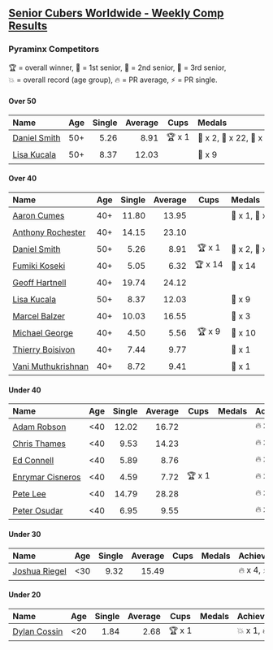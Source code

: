 <style>table {white-space: nowrap;}</style>

## [Senior Cubers Worldwide - Weekly Comp Results](/scw-comp/results/)
### Pyraminx Competitors

<span style="white-space: nowrap;">🏆 = overall winner</span>, <span style="white-space: nowrap;">🥇 = 1st senior</span>, <span style="white-space: nowrap;">🥈 = 2nd senior</span>, <span style="white-space: nowrap;">🥉 = 3rd senior</span>, <span style="white-space: nowrap;">💥 = overall record (age group)</span>, <span style="white-space: nowrap;">🔥 = PR average</span>, <span style="white-space: nowrap;">⚡ = PR single</span>.

#### Over 50

| Name | Age | Single | Average | Cups | Medals | Achievements |
| :-- | :--: | --: | --: | :--: | :-- | :-- |
| [Daniel Smith](../../persons/daniel_smith/pyram.md) | 50+ | 5.26 | 8.91 | 🏆 x 1 | 🥇 x 2, 🥈 x 22, 🥉 x 2 | 💥 x 6, 🔥 x 4, ⚡ x 3 |
| [Lisa Kucala](../../persons/lisa_kucala/pyram.md) | 50+ | 8.37 | 12.03 |  | 🥉 x 9 | 🔥 x 4, ⚡ x 2 |

#### Over 40

| Name | Age | Single | Average | Cups | Medals | Achievements |
| :-- | :--: | --: | --: | :--: | :-- | :-- |
| [Aaron Cumes](../../persons/aaron_cumes/pyram.md) | 40+ | 11.80 | 13.95 |  | 🥈 x 1, 🥉 x 5 | 🔥 x 2, ⚡ x 4 |
| [Anthony Rochester](../../persons/anthony_rochester/pyram.md) | 40+ | 14.15 | 23.10 |  |  | 🔥 x 1, ⚡ x 1 |
| [Daniel Smith](../../persons/daniel_smith/pyram.md) | 50+ | 5.26 | 8.91 | 🏆 x 1 | 🥇 x 2, 🥈 x 22, 🥉 x 2 | 💥 x 6, 🔥 x 4, ⚡ x 3 |
| [Fumiki Koseki](../../persons/fumiki_koseki/pyram.md) | 40+ | 5.05 | 6.32 | 🏆 x 14 | 🥇 x 14 | 🔥 x 5, ⚡ x 3 |
| [Geoff Hartnell](../../persons/geoff_hartnell/pyram.md) | 40+ | 19.74 | 24.12 |  |  | 🔥 x 1, ⚡ x 1 |
| [Lisa Kucala](../../persons/lisa_kucala/pyram.md) | 50+ | 8.37 | 12.03 |  | 🥉 x 9 | 🔥 x 4, ⚡ x 2 |
| [Marcel Balzer](../../persons/marcel_balzer/pyram.md) | 40+ | 10.03 | 16.55 |  | 🥉 x 3 | 🔥 x 4, ⚡ x 3 |
| [Michael George](../../persons/michael_george/pyram.md) | 40+ | 4.50 | 5.56 | 🏆 x 9 | 🥇 x 10 | 💥 x 3, 🔥 x 3, ⚡ x 2 |
| [Thierry Boisivon](../../persons/thierry_boisivon/pyram.md) | 40+ | 7.44 | 9.77 |  | 🥈 x 1 | 🔥 x 1, ⚡ x 1 |
| [Vani Muthukrishnan](../../persons/vani_muthukrishnan/pyram.md) | 40+ | 8.72 | 9.41 |  | 🥈 x 1 | 🔥 x 1, ⚡ x 1 |

#### Under 40

| Name | Age | Single | Average | Cups | Medals | Achievements |
| :-- | :--: | --: | --: | :--: | :-- | :-- |
| [Adam Robson](../../persons/adam_robson/pyram.md) | <40 | 12.02 | 16.72 |  |  | 🔥 x 2, ⚡ x 3 |
| [Chris Thames](../../persons/chris_thames/pyram.md) | <40 | 9.53 | 14.23 |  |  | 🔥 x 5, ⚡ x 5 |
| [Ed Connell](../../persons/ed_connell/pyram.md) | <40 | 5.89 | 8.76 |  |  | 🔥 x 7, ⚡ x 8 |
| [Enrymar Cisneros](../../persons/enrymar_cisneros/pyram.md) | <40 | 4.59 | 7.72 | 🏆 x 1 |  | 🔥 x 1, ⚡ x 1 |
| [Pete Lee](../../persons/pete_lee/pyram.md) | <40 | 14.79 | 28.28 |  |  | 🔥 x 1, ⚡ x 2 |
| [Peter Osudar](../../persons/peter_osudar/pyram.md) | <40 | 6.95 | 9.55 |  |  | 🔥 x 1, ⚡ x 1 |

#### Under 30

| Name | Age | Single | Average | Cups | Medals | Achievements |
| :-- | :--: | --: | --: | :--: | :-- | :-- |
| [Joshua Riegel](../../persons/joshua_riegel/pyram.md) | <30 | 9.32 | 15.49 |  |  | 🔥 x 4, ⚡ x 2 |

#### Under 20

| Name | Age | Single | Average | Cups | Medals | Achievements |
| :-- | :--: | --: | --: | :--: | :-- | :-- |
| [Dylan Cossin](../../persons/dylan_cossin/pyram.md) | <20 | 1.84 | 2.68 | 🏆 x 1 |  | 💥 x 1, 🔥 x 1, ⚡ x 1 |


<!-- Global site tag (gtag.js) - Google Analytics -->
<script async src="https://www.googletagmanager.com/gtag/js?id=UA-86348435-3"></script>
<script>window.dataLayer = window.dataLayer || []; function gtag() {dataLayer.push(arguments);} gtag('js', new Date()); gtag('config', 'UA-86348435-3');</script>
